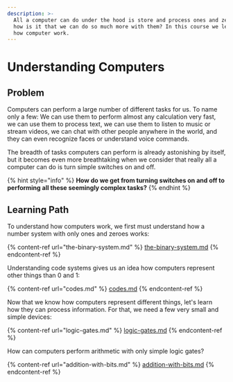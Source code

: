 ```yaml
---
description: >-
  All a computer can do under the hood is store and process ones and zeroes. So
  how is it that we can do so much more with them? In this course we learn about
  how computer work.
---
```


# Understanding Computers

## Problem

Computers can perform a large number of different tasks for us. To name only a few: We can use them to perform almost any calculation very fast, we can use them to process text, we can use them to listen to music or stream videos, we can chat with other people anywhere in the world, and they can even recognize faces or understand voice commands.

The breadth of tasks computers can perform is already astonishing by itself, but it becomes even more breathtaking when we consider that really all a computer can do is turn simple switches on and off.&#x20;

{% hint style="info" %}
**How do we get from turning switches on and off to performing all these seemingly complex tasks?**
{% endhint %}

## Learning Path

To understand how computers work, we first must understand how a number system with only ones and zeroes works:

{% content-ref url="the-binary-system.md" %}
[the-binary-system.md](the-binary-system.md)
{% endcontent-ref %}

Understanding code systems gives us an idea how computers represent other things than 0 and 1:

{% content-ref url="codes.md" %}
[codes.md](codes.md)
{% endcontent-ref %}

Now that we know how computers represent different things, let's learn how they can process information. For that, we need a few very small and simple devices:

{% content-ref url="logic-gates.md" %}
[logic-gates.md](logic-gates.md)
{% endcontent-ref %}

How can computers perform arithmetic with only simple logic gates?

{% content-ref url="addition-with-bits.md" %}
[addition-with-bits.md](addition-with-bits.md)
{% endcontent-ref %}
